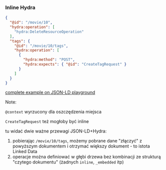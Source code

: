 ### Inline Hydra

``` json
{
  "@id": "/movie/10",
  "hydra:operation": [
    "hydra:DeleteResourceOperation"
  ],
  "tags": {
    "@id": "/movie/10/tags",
    "hydra:operation": [
      {
        "hydra:method": "POST",
        "hydra:expects": { "@id": "CreateTagRequest" }
      }
    ]
  }
}
```

<!-- .element class="attribution" -->
[complete example on JSON-LD playground](http://json-ld.org/playground/#startTab=tab-expanded&json-ld=%7B%22%40context%22%3A%5B%7B%22%40vocab%22%3A%22http%3A%2F%2Fmovies.sample%2Fapi%23%22%2C%22%40base%22%3A%22http%3A%2F%2Fmovies.sample%2F%22%7D%2C%22http%3A%2F%2Fwww.w3.org%2Fns%2Fhydra%2Fcontext.jsonld%22%5D%2C%22%40id%22%3A%22%2Fmovie%2F10%22%2C%22hydra%3Aoperation%22%3A%5B%22hydra%3ADeleteResourceOperation%22%5D%2C%22tags%22%3A%7B%22%40id%22%3A%22%2Fmovie%2F10%2Ftags%22%2C%22hydra%3Aoperation%22%3A%5B%7B%22hydra%3Amethod%22%3A%22POST%22%2C%22hydra%3Aexpects%22%3A%7B%22%40id%22%3A%22CreateTagRequest%22%7D%7D%5D%7D%7D&context=%7B%7D)

Note:

`@context` wyrzucony dla oszczędzenia miejsca

`CreateTagRequest` też mogłoby być inline

tu widać dwie ważne przewagi JSON-LD+Hydra:

1. pobierając `/movie/10/tags`, możemy pobrane dane "złączyć" z powyższym dokumentem i otrzymać większy dokument - to istota Linked Data
1. operacje można definiować w głębi drzewa bez kombinacji ze strukturą "czytego dokumentu" (żadnych `inline`, `_embedded` itp)
